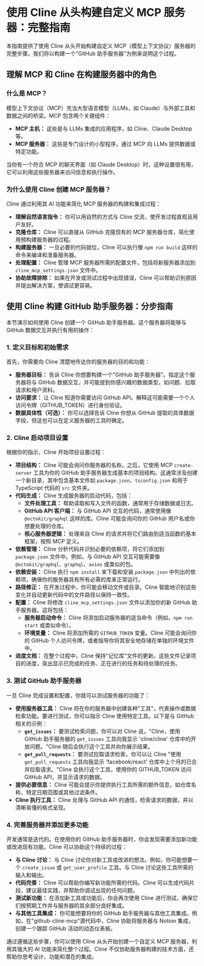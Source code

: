 # 使用 Cline 从头构建自定义 MCP 服务器：完整指南

本指南提供了使用 Cline 从头开始构建自定义 MCP（模型上下文协议）服务器的完整步骤。我们将以构建一个"GitHub 助手服务器"为例来说明这个过程。

## 理解 MCP 和 Cline 在构建服务器中的角色

### 什么是 MCP？

模型上下文协议（MCP）充当大型语言模型（LLMs，如 Claude）与外部工具和数据之间的桥梁。MCP 包含两个关键组件：

-   **MCP 主机：** 这些是与 LLMs 集成的应用程序，如 Cline、Claude Desktop 等。
-   **MCP 服务器：** 这些是专门设计的小型程序，通过 MCP 向 LLMs 提供数据或特定功能。

当你有一个符合 MCP 的聊天界面（如 Claude Desktop）时，这种设置很有用，它可以利用这些服务器来访问信息和执行操作。

### 为什么使用 Cline 创建 MCP 服务器？

Cline 通过利用其 AI 功能来简化 MCP 服务器的构建和集成过程：

-   **理解自然语言指令：** 你可以用自然的方式与 Cline 交流，使开发过程直观且用户友好。
-   **克隆仓库：** Cline 可以直接从 GitHub 克隆现有的 MCP 服务器仓库，简化使用预构建服务器的过程。
-   **构建服务器：** 一旦必要的代码就位，Cline 可以执行像 `npm run build` 这样的命令来编译和准备服务器。
-   **处理配置：** Cline 管理 MCP 服务器所需的配置文件，包括将新服务器添加到 `cline_mcp_settings.json` 文件中。
-   **协助故障排除：** 如果在开发或测试过程中出现错误，Cline 可以帮助识别原因并提出解决方案，使调试更容易。

## 使用 Cline 构建 GitHub 助手服务器：分步指南

本节演示如何使用 Cline 创建一个 GitHub 助手服务器。这个服务器将能够与 GitHub 数据交互并执行有用的操作：

### 1. 定义目标和初始需求

首先，你需要向 Cline 清楚地传达你的服务器的目的和功能：

-   **服务器目标：** 告诉 Cline 你想要构建一个"GitHub 助手服务器"。指定这个服务器将与 GitHub 数据交互，并可能提到你感兴趣的数据类型，如问题、拉取请求和用户资料。
-   **访问要求：** 让 Cline 知道你需要访问 GitHub API。解释这可能需要一个个人访问令牌（GITHUB_TOKEN）进行身份验证。
-   **数据具体性（可选）：** 你可以选择告诉 Cline 你想从 GitHub 提取的具体数据字段，但这也可以在定义服务器的工具时确定。

### 2. Cline 启动项目设置

根据你的指示，Cline 开始项目设置过程：

-   **项目结构：** Cline 可能会询问你服务器的名称。之后，它使用 MCP `create-server` 工具为你的 GitHub 助手服务器生成基本的项目结构。这通常涉及创建一个新目录，其中包含基本文件如 `package.json`、`tsconfig.json` 和用于 TypeScript 代码的 `src` 文件夹。
-   **代码生成：** Cline 生成服务器的启动代码，包括：
    -   **文件处理工具：** 帮助读取和写入文件的函数，通常用于存储数据或日志。
    -   **GitHub API 客户端：** 与 GitHub API 交互的代码，通常使用像 `@octokit/graphql` 这样的库。Cline 可能会询问你的 GitHub 用户名或你想要处理的仓库。
    -   **核心服务器逻辑：** 处理来自 Cline 的请求并将它们路由到适当函数的基本框架，按照 MCP 定义。
-   **依赖管理：** Cline 分析代码并识别必要的依赖项，将它们添加到 `package.json` 文件中。例如，与 GitHub API 交互可能需要像 `@octokit/graphql`、`graphql`、`axios` 或类似的包。
-   **依赖安装：** Cline 执行 `npm install` 来下载和安装 `package.json` 中列出的依赖项，确保你的服务器具有所有必需的库来正常运行。
-   **路径修正：** 在开发过程中，你可能会移动文件或目录。Cline 智能地识别这些变化并自动更新代码中的文件路径以保持一致性。
-   **配置：** Cline 将修改 `cline_mcp_settings.json` 文件以添加你的新 GitHub 助手服务器。这将包括：
    -   **服务器启动命令：** Cline 将添加启动服务器的适当命令（例如，`npm run start` 或类似命令）。
    -   **环境变量：** Cline 将添加所需的 `GITHUB_TOKEN` 变量。Cline 可能会询问你的 GitHub 个人访问令牌，或者指导你将其安全地存储在单独的环境文件中。
-   **进度文档：** 在整个过程中，Cline 保持"记忆库"文件的更新。这些文件记录项目的进度，突出显示已完成的任务、正在进行的任务和待处理的任务。

### 3. 测试 GitHub 助手服务器

一旦 Cline 完成设置和配置，你就可以测试服务器的功能了：

-   **使用服务器工具：** Cline 将在你的服务器中创建各种"工具"，代表操作或数据检索功能。要进行测试，你可以指示 Cline 使用特定工具。以下是与 GitHub 相关的示例：
    -   **`get_issues`：** 要测试检索问题，你可以对 Cline 说，"Cline，使用 GitHub 助手服务器的 `get_issues` 工具向我显示 'cline/cline' 仓库中的开放问题。"Cline 随后会执行这个工具并向你展示结果。
    -   **`get_pull_requests`：** 要测试拉取请求检索，你可以让 Cline "使用 `get_pull_requests` 工具向我显示 'facebook/react' 仓库中上个月的已合并拉取请求。"Cline 会执行这个工具，使用你的 GITHUB_TOKEN 访问 GitHub API，并显示请求的数据。
-   **提供必要信息：** Cline 可能会提示你提供执行工具所需的额外信息，如仓库名称、特定日期范围或其他过滤条件。
-   **Cline 执行工具：** Cline 处理与 GitHub API 的通信，检索请求的数据，并以清晰易懂的格式呈现。

### 4. 完善服务器并添加更多功能

开发通常是迭代的。在使用你的 GitHub 助手服务器时，你会发现需要添加新功能或改进现有功能。Cline 可以协助这个持续的过程：

-   **与 Cline 讨论：** 与 Cline 讨论你对新工具或改进的想法。例如，你可能想要一个 `create_issue` 或 `get_user_profile` 工具。与 Cline 讨论这些工具所需的输入和输出。
-   **代码完善：** Cline 可以帮助你编写新功能所需的代码。Cline 可以生成代码片段，建议最佳实践，并帮助你调试出现的任何问题。
-   **测试新功能：** 在添加新工具或功能后，你会再次使用 Cline 进行测试，确保它们按预期工作并与服务器的其余部分良好集成。
-   **与其他工具集成：** 你可能想要将你的 GitHub 助手服务器与其他工具集成。例如，在"github-cline-mcp"源代码中，Cline 协助将服务器与 Notion 集成，创建一个跟踪 GitHub 活动的动态仪表板。

通过遵循这些步骤，你可以使用 Cline 从头开始创建一个自定义 MCP 服务器，利用其强大的 AI 功能来简化整个过程。Cline 不仅协助服务器构建的技术方面，还帮助你思考设计、功能和潜在的集成。
